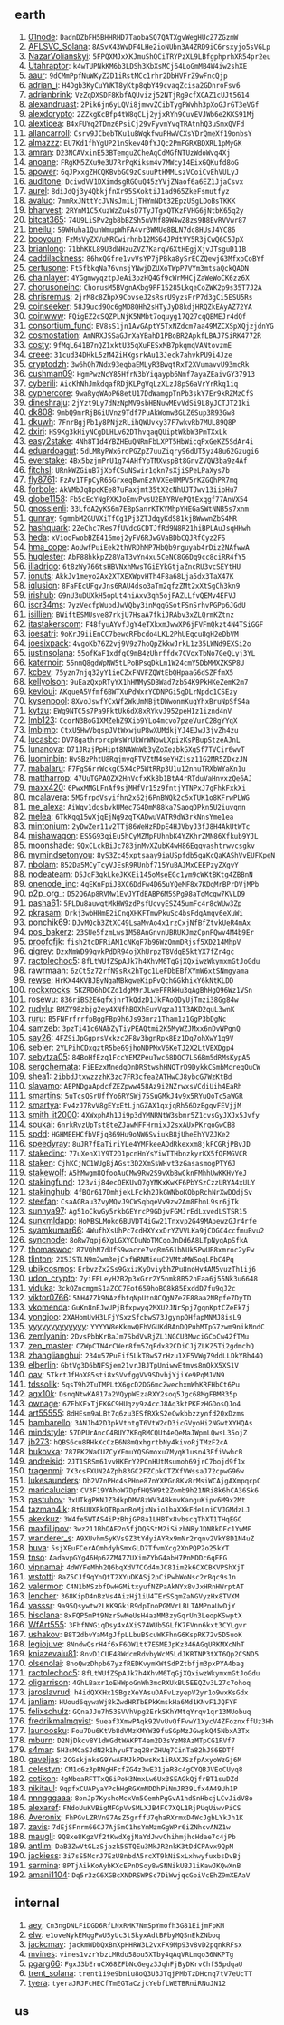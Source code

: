 ## earth
1. [01node](https://keybase.io/01node): `DadnDZbFH5BHHRHD7TaobaSQ7QATXgvWegHUcZ7ZGzmW`
1. [AFLSVC_Solana](https://keybase.io/AFLSVC_Solana): `8ASvX43WvDF4LHe2ioNUbn3A4ZRD9iC6rsxyjo5sVGLp`
1. [NazarVolianskyi](https://keybase.io/NazarVolianskyi): `5FPQXMJxXKJmuShQCiTRYPzXL9LBfgphprhXR54pr2eu`
1. [Utahraptor](https://keybase.io/Utahraptor): `k4wTUPNkKM6b3LDSh3KbXsMCj64LoGmMB4W4iw2shXE`
1. [aaur](https://keybase.io/aaur): `9dCMmPpfNuWKyZ2D1iRstMCc1rhr2DbHVFrZ9wFncQjp`
1. [adrian_i](https://keybase.io/adrian_i): `H4Dgb3KyCuYWKT8yKtp8qbY49cvaqZcisa2GDnroFsv6`
1. [adrianbrink](https://keybase.io/adrianbrink): `VzZqDXSDF8KbfAQUvizj52NTjRg9cfXCAZ1cUJt5614`
1. [alexandruast](https://keybase.io/alexandruast): `2Pik6jn6yLQVi8jmwvZCibTygPWvhh3pXoGJrGT3eVGf`
1. [alexdcrypto](https://keybase.io/alexdcrypto): `2ZZkgKcBfp4tW8qCLj2yjxRYh9CuvEVJWb6e2KKS91Mj`
1. [alexticea](https://keybase.io/alexticea): `B4xFUYq2TDmz6PsiCj29vFyvmYvqTRAtnhQ3uSmxQVFd`
1. [allancarroll](https://keybase.io/allancarroll): `Csrv9JCbebTKu1uBWqkfwuPHwVCXsYDrQmeXf19onbsY`
1. [almazzz](https://keybase.io/almazzz): `EU7Kd1fhYgUP21nSkev4DfYJQc2PmFGRXBDXRL1pMyGK`
1. [amran](https://keybase.io/amran): `D23NCAVxinE53BTemguZCheAqCdMGfNTUzWdoWvq4Xj`
1. [anoane](https://keybase.io/anoane): `FRgKM5ZXu9e3U7RrPqKiksm4v7MWcy14EixGQKufd8oG`
1. [apower](https://keybase.io/apower): `6qJPxxgZHCQKBvbGC9zCsuuPtHMMLszVCoiCvEhVULyJ`
1. [auditone](https://keybase.io/auditone): `DciwdVV1DXimdsgRGQuQ45zYVjZNaof6a6EZ1JjaCsvx`
1. [aurel](https://keybase.io/aurel): `8diJdQj3y4QbkjfnXr95SXoktiJ1ad965ZkeFsmutfyz`
1. [avaluo](https://keybase.io/avaluo): `7mmRxJNttYcJVNsJmiLjTHYmNDt32EpzUSgLDoBsTKKK`
1. [bharvest](https://keybase.io/bharvest): `2RYnM1C5XuzWzZu4sD7TyJTgxQTKzFVHG6jNtbK65q2y`
1. [bitcat365](https://keybase.io/bitcat365): `74U9LiSPv2gb8bBZSh5uVNf89W4wZ8zs9B8EvRVVwr87`
1. [bneiluj](https://keybase.io/bneiluj): `59WHuha1QunWmupWhFA4vr3WMUe8BLN7dc8HUsJ4YC86`
1. [booyoun](https://keybase.io/booyoun): `FzMsVyZXVuMRCwirhnb12MS64JPdtVY5R3jCwQ6C5JpX`
1. [brianlong](https://keybase.io/brianlong): `71bhKKL89U3dNHzuZVZ7KarqV6XtHEgjXjvJTsguD11B`
1. [caddilackness](https://keybase.io/caddilackness): `86hxQGfre1vvVsYP7jPBka8ySrECZQewjG3MfxoCoBYf`
1. [certusone](https://keybase.io/certusone): `Ft5fbkqNa76vnsjYNwjDZUXoTWpP7VYm3mtsaQckQADN`
1. [chainlayer](https://keybase.io/chainlayer): `4YGgmwyqztpJeAi3pzHQ4Gf9cWrMHCjZaWeWoCK6zz6X`
1. [chorusoneinc](https://keybase.io/chorusoneinc): `ChorusM5BVgnAKbg9PF15285LkqeCoZWK2p9s35T7J2A`
1. [chrisremus](https://keybase.io/chrisremus): `2jrM8c8ZhpX9CovseJ2sRsrU9yzsFrP7d3gCi5ESU5Rs`
1. [coinseeker](https://keybase.io/coinseeker): `58J9ucd9Qc6gMD8QHh2sHTyJyD8kdjHRQZkEAyAZ72YA`
1. [coinwww](https://keybase.io/coinwww): `FQigEZ2cSQZPLNjK5NMbt7oquyg17Q27cqQBMEJr4dQf`
1. [consortium_fund](https://keybase.io/consortium_fund): `BV8sS1jn1AvGAptY5TxNZdcm7aa49MZCXSpXQjzjdnYG`
1. [cosmostation](https://keybase.io/cosmostation): `AmNRXJSSaGJrXaYBahD1PBoBR2ApkfLBAJ7SiRK4772R`
1. [costy](https://keybase.io/costy): `9fMqL641B7nQZ1xktU35qXuFESxMB7pkqmqVANtovzmE`
1. [creee](https://keybase.io/creee): `31cud34DHkL5zM4ZiHXgsrkAu13Jeck7ahvkPU9i4Jze`
1. [cryptodzh](https://keybase.io/cryptodzh): `3w6hQh7Ndx93eqbaEMLyR3BwqtRxT2XVumavvU93mcRk`
1. [cushman09](https://keybase.io/cushman09): `HgmPwzNcY85HfrN3bYiqaypb6Nmf7ayaZEaivGY37913`
1. [cyberili](https://keybase.io/cyberili): `AicKhNhJmkdqafRDjKLPgVqLzXLzJ8pS6aVrYrRkq1iq`
1. [cyphercore](https://keybase.io/cyphercore): `9waRyqWAoP68etU17DdWamgpTnPb3skY7Er9kRZMzCfS`
1. [dineshraju](https://keybase.io/dineshraju): `2jYzt9Ly7dNzNpMV9sbHBNuwMEvVdSi9L8yJCTJT21ki`
1. [dk808](https://keybase.io/dk808): `9mbQ9mrRjBGiUVnz9Tdf7PuAkWomw3GLZ6Sup3R93Gw8`
1. [dkuwh](https://keybase.io/dkuwh): `7FnrBgjPb1y8PNjzRLihQWUvky37F7wkvRb7MUL89Q8P`
1. [dxiri](https://keybase.io/dxiri): `HS9Kg3kHiyNCgDLHLv62DThvqaqQUiptWkbW3PmTXxLk`
1. [easy2stake](https://keybase.io/easy2stake): `4Nh8T1d4YBZHEuQNRmFbLXPT5HbWicqPxGeKZ5SdAr4i`
1. [eduardoagut](https://keybase.io/eduardoagut): `5dLMRyPWx6rdPGZpZ7uuZiqry96dUT5yz48u62Gzugi6`
1. [everstake](https://keybase.io/everstake): `4Bx5bzjmPrU1g74AHfYpTMXvspBt8GnvZVQW3ba9z4Af`
1. [fitchsl](https://keybase.io/fitchsl): `URnkWZGiuB7jXbfCSuNSwir1qkn7sXjiSPeLPaXys7b`
1. [fly8761](https://keybase.io/fly8761): `FzAv1TFpCyR65GrxeqBwnEzNVXEeUMPV5rKZGQhPR7mq`
1. [forbole](https://keybase.io/forbole): `AkVMbJq8pqKEe87uFaxjmt35tX2cNhUJTJwv13iioHu7`
1. [globe1158](https://keybase.io/globe1158): `Fb5cEcYNgPXKJoEmvPvsU2ENYRVePQtExqgf77AnVX54`
1. [gnossienli](https://keybase.io/gnossienli): `33LfdA2yKS6m7E8pSanrKTKYMhpYHEGaSWtNNB5s7xnm`
1. [gunray](https://keybase.io/gunray): `9gmnbM2GUVXiTfCg1Pj3ZTJdqyKdS81kjBWwwnZbS4MR`
1. [hashquark](https://keybase.io/hashquark): `2ZeChc7Res7fUVdcGCDTJfRd9N8R21hiBPLAuJsqHHwh`
1. [heda](https://keybase.io/heda): `xViooFwobBZE416moj2yFV6RJwGVaBDbCQJRfCyz2FS`
1. [hma_cope](https://keybase.io/hma_cope): `AoUwfPuiEek2thVRDhMP7HbQb9rguyab4rDiz2NAfwwA`
1. [huglester](https://keybase.io/huglester): `AbF88hkkpZ28VaT3vYn4xu5CeNC8G6Dq9cc8ciRR4fY5`
1. [iliadrigo](https://keybase.io/iliadrigo): `6t8zWy766tsHBVNxhMwsTGiEYkGtjaZncRU3vcSEYtHU`
1. [ionuts](https://keybase.io/ionuts): `AkkJv1meyo2Ax2XTXEXWpvHTh4F8a68Lja5dx3TaX47K`
1. [iqlusion](https://keybase.io/iqlusion): `8FaFEcUFgvJns6RAU4dso3aTm2qfzZMt2xXtSgCh3kn9`
1. [irishub](https://keybase.io/irishub): `G9nU3uDUXkH5opUt4niAxv3qh5ojFAZLLfvQEMv4EFVJ`
1. [iscr34ms](https://keybase.io/iscr34ms): `7yzVecfpWupdJwVQby3inMggGSotFSnSrhvPGPp6JGdU`
1. [isillien](https://keybase.io/isillien): `BWiftESMUsve87rkjU7HsaA7fkiJRAbv3xZLQrmKZtnz`
1. [itastakerscom](https://keybase.io/itastakerscom): `F48fyuAYvfJgY4eTXkxmJwwXP6jFVFmQkzt4N4TSiGGF`
1. [joesatri](https://keybase.io/joesatri): `9oKrJ9iiEnCC7bewcRFbcdo4LKL2PhUEqcu8gH2eDbVM`
1. [joesixpack](https://keybase.io/joesixpack): `4vgoKb76Z2vj9V9z7hoQpZkkwJrkL1z35LWNd9EXSi2o`
1. [justinsolana](https://keybase.io/justinsolana): `55ofKaF1xdfgC9mB4zUhrffdx7CVoxTbNo7GeQLyj3YL`
1. [katernoir](https://keybase.io/katernoir): `55nmQ8gdWpNW5tLPoBPsqDkLm1W24cmY5DbMMXZKSP8U`
1. [kcbev](https://keybase.io/kcbev): `75yzn7njq32yY1ieCZxFNVFZQWtEbQHpaaG6dSZFfmX5`
1. [kellyolson](https://keybase.io/kellyolson): `9uEazQxpRTyYX1hHMMySDBWad7zb54K9PkHKeZemK2m7`
1. [kevloui](https://keybase.io/kevloui): `AKqueA5Vfmf6BWTXuPdWxrYCDNPGi5gDLrNpdc1CSEzy`
1. [kysenpool](https://keybase.io/kysenpool): `8XvoJswfYCxWf2WkUmNBjtDWwonmKugYhxBruNpSfS4a`
1. [kytzu](https://keybase.io/kytzu): `EWg9NTC5s7Pa9FktUk6dX8xRYkvJ952peH1z1iznd4nV`
1. [lmb123](https://keybase.io/lmb123): `CcorN3BoG1XMZehZ9Xib9YLo4mcvo7pzeVurC28gYYqX`
1. [lmblmb](https://keybase.io/lmblmb): `CtxU5HwVbgspJVtWxwjuP8wXUMdkjYJ4EJwJ3jvZh4zu`
1. [lucasbc](https://keybase.io/lucasbc): `DV78gathrorcpWsWrUkWrWNowLXpizKsPBupStzeAJnL`
1. [lunanova](https://keybase.io/lunanova): `D71JRzjPpHipt8NAWnWb3yZoXezbkGXqSf7TVCir6wvT`
1. [luominbin](https://keybase.io/luominbin): `HvSBzPhtU8RqjmyqFTVZtM4seYHZisz11G2MR5ZDxzJN`
1. [mabalaru](https://keybase.io/mabalaru): `F7FgS6rrWckgC5X4cP5WtRRp3U1u12nnuTRXbWYaKn1u`
1. [mattharrop](https://keybase.io/mattharrop): `47UuTGPAQZX2HnVcfxKk8b1BtA4rRTduVaHnvxzQe6AJ`
1. [maxx420](https://keybase.io/maxx420): `6PwxMMGLFnAf9sjMHfVr15z9fntjYTNPxJ7gFhkFxkXi`
1. [mcalavera](https://keybase.io/mcalavera): `5MGfrpdVsyifhn2x62j6PnBWQk2c5xTUK1o8KFrwPLWG`
1. [me_alexa](https://keybase.io/me_alexa): `AiWqv1dqsbvkUMec7G4DmM88ka7SaoqDPkn5U2iuvqnn`
1. [melea](https://keybase.io/melea): `6TkKqq15wXjqEjNg9zqTKADwuVATR9dW3rkNnsYme1ea`
1. [mintonium](https://keybase.io/mintonium): `2yDwZer11v2TTj86WeHzRDpE4HJVbyJ3fJ8H4AkUtWTc`
1. [mishawagon](https://keybase.io/mishawagon): `ES5G93qiEu5hCyMZMpFUhnbK4YZKhrZMN86Xfkub9YJL`
1. [moonshade](https://keybase.io/moonshade): `9QxCLckBiJc783jnMvXZubK4wH86Eqqvashtrwvcsgkv`
1. [mymindsetonyou](https://keybase.io/mymindsetonyou): `8yS3Zc45xptsaay9iaUSpfdb5gaKcQaKAShVvEUFKpeN`
1. [nbolam](https://keybase.io/nbolam): `B52Da5MCyTcyVJEsR9RUnbf715YuBAJMxCEEPzyZXgvY`
1. [nodeateam](https://keybase.io/nodeateam): `D5JqF3qkLkeJKKEi145oMseEGc1ym9cWKtBKtg4ZBBnN`
1. [onenode_inc](https://keybase.io/onenode_inc): `4gEKnFpiJ8XC6DdFw4D65uYQeMF8x7KDqMrBPrDVjMPb`
1. [p2p_org_](https://keybase.io/p2p_org_): `D52Q6Ap8RVMw1EvJYTdEABP6M5SPg98aToMcqw7KVLD9`
1. [pasha61](https://keybase.io/pasha61): `5PLDu8auwqtMkHW9zdPsfUcvyESZ45umFc4r8cWUw3Zp`
1. [pkrasam](https://keybase.io/pkrasam): `Drkj3wbHHmE2iCnqXHKFTmwPkuSc4bsFdgAmqv6eXuWi`
1. [ponchik69](https://keybase.io/ponchik69): `DJvMQcb3ZtXC49LsaMvAo4x1rzCxjNfBfZtvkUeR4mAx`
1. [pos_bakerz](https://keybase.io/pos_bakerz): `23SUe5fzmLws1M58AnGnvnUBRUKJmzCpnFQwv4M4b9Er`
1. [proofofjk](https://keybase.io/proofofjk): `fish2tcDFRiAM1cNKqF7b96WzQmmDRjsf5XD214MhpV`
1. [qigrey](https://keybase.io/qigrey): `DzxNmWD99qvkPdDR94ojXhUrpzT8VdqB5ktYX7fZr4gc`
1. [ractolechoc5](https://keybase.io/ractolechoc5): `8fLtWUfZSpAJk7h4XhvM6TqGjXQxiwzWkymxmGtJoGdu`
1. [rawrmaan](https://keybase.io/rawrmaan): `6zCt5z72rfN9sRk2hTgc1LeFDbEBfXYmW6xtSNmgyama`
1. [rewse](https://keybase.io/rewse): `HrKX44KVBJByNgaMBkgweKipFvQchGGkhixY6kNtKLDD`
1. [rockxrocks](https://keybase.io/rockxrocks): `5KZRD6hDCZd1dgM9rJLweFFRkHu3qAgBhHgQ96Wz1VSn`
1. [rosewu](https://keybase.io/rosewu): `836riBS2E6qfxjnrTkQdzD1JkFAoQDyUjTmzi38Gg84w`
1. [rudylu](https://keybase.io/rudylu): `BMZY98zbjg2ey4XNfhBQXhEuvVqzaJ1T3AKD2quL3wnK`
1. [ruru](https://keybase.io/ruru): `B5FNFrfrrfpBggFBp9h6Js93mrz1Tham1z1GgP3bDgNc`
1. [samzeb](https://keybase.io/samzeb): `3pzTi41c6NAbZyTiyPEAQtmi2K5MyWZJMxx6nDvWPgnQ`
1. [say26](https://keybase.io/say26): `4FZSiJpGgprsVxkzc2F8v3bgnRpk8Ez1Dq7ohXwY1q9V`
1. [sebler](https://keybase.io/sebler): `2YLPihCDxqztR5be69jhoNDPMxV6KeTJ2X2LtVBXDgp4`
1. [sebytza05](https://keybase.io/sebytza05): `84BoHfEzq1FccYEMZPeuTwc68DQC7LS6Bm5dRMsKypA5`
1. [sergchernata](https://keybase.io/sergchernata): `FiEEzxMnedqDnDRStwshHNQTrD9DykkCSmbMcreqQuCW`
1. [shea1](https://keybase.io/shea1): `2ibbdJtxwzzzhK3zc7FR3cfea2ATHwCJ8ybcG7WzKtBd`
1. [slavamo](https://keybase.io/slavamo): `AEPNDgaApdcfZEZpww458Az9i2NZrwxsVCdiUih4EaRh`
1. [smartins](https://keybase.io/smartins): `5uTcsQSrUffYo6RYSWj75SuGMkJ4v9x5RYuQoTc5aWGR`
1. [smartya](https://keybase.io/smartya): `Fv4zJ7RvV8gEYxEtLjnGZAX1qxjqRh56DzBgqvFEVjjM`
1. [smith_it2000](https://keybase.io/smith_it2000): `4XWxphAh1Ji9p3dYMNRNtW3sbmr5Z1cvsGyJXJx5Jvfy`
1. [soukai](https://keybase.io/soukai): `6nrkRvzUpTst8teZJawMFFHrmixJ2sxAUxPKrqoGwCB8`
1. [spdd](https://keybase.io/spdd): `HGHMEEHCfbVFjqB69Hu9oNW6SviukB8jUheEhYVZJKe2`
1. [speedyray](https://keybase.io/speedyray): `8uJR7fEaTiriYLe4YMFkeeADdRkexxm8jkFCGRjPBvJD`
1. [stakedinc](https://keybase.io/stakedinc): `77uXenX1Y9T2D1pcnHnYsYiwTTHbnzkyrKX5fQFMGVCR`
1. [staken](https://keybase.io/staken): `CjhKCjNC1WUgBjAGst3D2XmSsWHvt3zGasasmogPTY6J`
1. [stakewolf](https://keybase.io/stakewolf): `A5hMwgm8QfooAuCMw9Rw2S9vXbBwCknFMhhUwKKHvYeJ`
1. [stakingfund](https://keybase.io/stakingfund): `123vij84ecQEKUvQ7gYMKxKwKF6PbYSzCzzURYA4xULY`
1. [stakinghub](https://keybase.io/stakinghub): `4fBQr617DmhjekLFckh2JkGWNboKQbpRchNrXwDQdjSv`
1. [steefan](https://keybase.io/steefan): `CsaAGRau3ZvyMQvJ9CWSqbqeVv9zw2Am8FhnL9sr6jTk`
1. [sunnya97](https://keybase.io/sunnya97): `Ag51oCkwGy5rkbGEYrcP9GDjvFGMJrEdLxvedLSTSR15`
1. [sunxmldapp](https://keybase.io/sunxmldapp): `HoMBSLMokd6BUVDT4iGw21Tnxvp2G49MApewzGJr4rfe`
1. [syamkumar66](https://keybase.io/syamkumar66): `4WufhXsUhPc7cdHXYxxDrYZVVLKa9jCDGC4ccfmuBvu2`
1. [syncnode](https://keybase.io/syncnode): `8oRw7qpj6XgLGXYCDuNoTMCqoJnDd6A8LTpNyqApSfkA`
1. [thomaswoo](https://keybase.io/thomaswoo): `87VQhN7dUfS9wacre7vqRm561bNUk5PwUB8xmroc2yEw`
1. [tlinton](https://keybase.io/tlinton): `2X5JSTLN9m2wm3ejCxfWRNMieuC2VMtaMWSoqLPbC4Pq`
1. [ubikcosmos](https://keybase.io/ubikcosmos): `ErbvzZx2Ss9GxizKyDviybhZPu8noHv4AM5vuzTh1ij6`
1. [udon_crypto](https://keybase.io/udon_crypto): `7yiFPLeyH2B2p3xGrr2Y5nmk8B52nEaa6j55Nk3u6648`
1. [viduka](https://keybase.io/viduka): `3ckQZncmgmS1aZCC7Eot659hoBQ8k85ExddD7fu9qJ2c`
1. [viktor0766](https://keybase.io/viktor0766): `5NH47Zk9NAzfbtqNpUtn8CQgNZeZE88aa2NRpfe7DyTD`
1. [vkomenda](https://keybase.io/vkomenda): `GuKn8nEJwUPjBfxpwyq2MXU2JNrSpj7gqnKptCZeEk7j`
1. [yongjoo](https://keybase.io/yongjoo): `2XAHomUvH3LFjYSxzSfcbwS73JgynpQHfapMNMJ8isL9`
1. [yyyyyyyyyyyyy](https://keybase.io/yyyyyyyyyyyyy): `YYYYW8eKkmwQFhVGUKdBAnDQPuhMTpG7zwm9nikNndC`
1. [zemlyanin](https://keybase.io/zemlyanin): `2DvsPbbKrBaJm7SbdVvRjZL1NGCU3MwciGCoCw42fTMu`
1. [zen_master](https://keybase.io/zen_master): `CZWpCTN4rCWer8fm5ZqFdx82CDiCJjZLKZ5Ti2gdmchQ`
1. [zhanglianghui](https://keybase.io/zhanglianghui): `234u57PuEif5LkTBwS7rHzu1XF5VWg79ddLLDkYBh44Q`
1. [elberlin](https://keybase.io/elberlin): `GbtVg3D6bNFSjem21vrJBJTpUniwwEtmvs8mQkX5XS1V`
1. [oav](https://keybase.io/oav): `5TkrtJfHoX85sti8xSVvfggVV9SDvhjYjiXe9PqMJVN9`
1. [tdssollk](https://keybase.io/tdssollk): `5qsT9h2TuTMPLtX6gcD2DG6mcZwechxmWhKRFHbCt6Pu`
1. [agx10k](https://keybase.io/agx10k): `DsnqNtwKA817a2VQypWEzaRXY2soq5Jgc68MgFBMR35p`
1. [ownage](https://keybase.io/ownage): `6ZEbKFxTjEKGC9HUqzy9z4ccJ8Aq3ktPKEzHGDosQJo4`
1. [art55555](https://keybase.io/art55555): `8dHEsm9aLBt7q6zu3ESfRXkS2eCwkbbzzynfd2QxDzms`
1. [bambarello](https://keybase.io/bambarello): `3ANJb42D3pkVtntgT6VtW2cD3icGVyoHi2NGwtXYHQAs`
1. [mindstyle](https://keybase.io/mindstyle): `57DPUrAncC4BUY7KBqRMCQUt4eQeMaJWpmLQwsL35ojZ`
1. [jb273](https://keybase.io/jb273): `hQBS6cu8RHkXcCzE6N8mQxhgrtbNy4kivoRjTMzF2cA`
1. [bukovka](https://keybase.io/bukovka): `787PK2WaCUZCyYEmuYQSGmoxu7MyqK1usn43FfiVwhcB`
1. [andreisid](https://keybase.io/andreisid): `2JT1SRSm61vvHKErY2PCnHUtMsumoh69jrC7bojd9f1x`
1. [tragenmi](https://keybase.io/tragenmi): `7X3csFXUN2AZph83GC2FZCpkCTZXfVWssaJ72cpwG96w`
1. [lukesaunders](https://keybase.io/lukesaunders): `Db2V7nPHc4sPHne87nYXPGn8Kv8rMsiWCAjgAXmpqcpC`
1. [maricalucian](https://keybase.io/maricalucian): `CV3F19YAhoW7DpfHQ5W9t2Zomb9h21NRi8k6hCA36Sk6`
1. [pastuhov](https://keybase.io/pastuhov): `3xUTkgPKNJZ3dkpDMV8zWV34BkmvKanguKipv6M9x2Mt`
1. [tazman4ik](https://keybase.io/tazman4ik): `8t6UUXRkQTBpanRoMjxNxio1baXXkEdeLniCVJGMdzLJ`
1. [akexkuz](https://keybase.io/akexkuz): `3W4fe5WTAS4iPzBhjGP8a1LHBTx8vbscqThXT1THqEGC`
1. [maxfillipov](https://keybase.io/maxfillipov): `3wz211BhQAE2n5fjDQSStM2iSizhNRyJDNRkDEc1YwMF`
1. [wanderer_s](https://keybase.io/wanderer_s): `A9XUvhm5yKVs9Z3tYdyiAYRx9mNr2rqnv2VkY8D1N4uZ`
1. [huva](https://keybase.io/huva): `5sjXEuFCerACmhdyhSmxGLD7TfvmXcg2XnPQP2o25kYT`
1. [tnso](https://keybase.io/tnso): `AadavpGYg46Hp6ZZM47ZUXimZYbG4abH7PnMDDc6qEEG`
1. [vipnamai](https://keybase.io/vipnamai): `4dWYFeMhh2Q6bqXdV7CCd4mJC81im2k6CXCBKVPShXjT`
1. [wstotti](https://keybase.io/wstotti): `8aZ5CJf9qYnQtT2XYuDKASj2pCiPwhWoNsc2rBqc9s1n`
1. [valermor](https://keybase.io/valermor): `C4N1bMSzbfDwHGMitxyufNZPaAkNYx8vJxHRnHWrptAT`
1. [lencher](https://keybase.io/lencher): `368KipD4nBzVs4AizHj1iU4TErSSqmZaNGVyzHx8TVXM`
1. [vasssr](https://keybase.io/vasssr): `9a95Qsywtw2LKK9GkiR9dpTnoPGMVrLBLTAMPnaUwDjY`
1. [hisolana](https://keybase.io/hisolana): `8xFQP5mPt9Nzr5wMeUsH4azMM3zyGqrUn3LeopKSwptX`
1. [WfArt555](https://keybase.io/WfArt555): `3FhfNWGiqDsy4xAXiS74WUb5GLfK7FVnn6kxt3CYLgvr`
1. [ushakov](https://keybase.io/ushakov): `B8T2dbvYaM4gJfpLLbuBScuWKFhnG6KspRK72v5D5uoK`
1. [legiojuve](https://keybase.io/legiojuve): `8NndwQsrH4f6xF6DW1tt7ESMEJpKz346AGqURKMXcNhT`
1. [kniazevaiu81](https://keybase.io/kniazevaiu81): `8nvD1CUE48WdcmRdvbyWcM5LdJKRTNP3tXT6Qp2CSND5`
1. [olsenolai](https://keybase.io/olsenolai): `8noQwzDhpb67yzfREDKvymKWtSdPZtbfjm3pxPYA4bag`
1. [ractolechoc5](https://keybase.io/ractolechoc5): `8fLtWUfZSpAJk7h4XhvM6TqGjXQxiwzWkymxmGtJoGdu`
1. [oligarrison](https://keybase.io/oligarrison): `4GhLBaxr1oEHWpoGnWh3mcRXUkBU5EEQZv3L27c7ohoq`
1. [jaroslavrud](https://keybase.io/jaroslavrud): `h4idQXKHx1SBgzXeYAsuDAFvLzyepV2yr1o9wxKsGdx`
1. [janliam](https://keybase.io/janliam): `HUoud6qywaWj8kZwdHRTbEPkKmskHa6Md1KNvF1JQFYF`
1. [felixschulz](https://keybase.io/felixschulz): `GQnaJJu7h53SVVhVpg2ErkSKhYMtqYrqv1qr13MUobuq`
1. [fredrikmalmqvist](https://keybase.io/fredrikmalmqvist): `5ueaf3XmwPAqk92VvUvQfFvwY1XycV4ZFoznxffUz3Hh`
1. [launoosku](https://keybase.io/launoosku): `Fou7Du6KtVb8dVMzKMYW39fuSGpMzJGwpkQ45NbxA3Tx`
1. [mburn](https://keybase.io/mburn): `D2NjDkcv8Y1dWGdtWAKPT4em2D3sYzM8AzMTpCG1RVf7`
1. [s4mar](https://keybase.io/s4mar): `5H3sMCaSJdN2k1hyuFTzq2BrZHUq7CinTa82hJS6EDTf`
1. [gaveljas](https://keybase.io/gaveljas): `2CGskjnksG9YwAFMJkPDwsKx1iRAXJSzfpAxyoWzGj6M`
1. [celestyn](https://keybase.io/celestyn): `CM1c6z3pRNgHFcfZG4z3wE31jaR8c4gCYQBJVEoCUyq8`
1. [cotikon](https://keybase.io/cotikon): `4gMboaRFTTxQ6iPoH3NmxLw6Ux3SEAGkQjfrBT1suDZd`
1. [nikitaul](https://keybase.io/nikitaul): `9qpfxCUAPyaYPchHgRGXmNDDhPiNmJR39Lfx4A49Uh1P`
1. [nnngggaaa](https://keybase.io/nnngggaaa): `8onJp7KyshoMcxVm5CemhPgGvA1hdSnHbcjLCvJidV8o`
1. [alexaref](https://keybase.io/alexaref): `FNdoUuKVBigMFGpVvSMLXJB4FC7XQL1RjPUqUiwvPiCS`
1. [Averonix](https://keybase.io/Averonix): `FhPGvLZRVn97AsZ5grffU7qhaRXrmxD4WcJgbLYkJh1K`
1. [zavis](https://keybase.io/zavis): `7dEjSFnrm66CJ7Aj5mC1hsYmMzmGgWPr6iZNhcvANZ1w`
1. [maugli](https://keybase.io/maugli): `9Q8xe8KgzVf2tKwdXgjNaYdJwvChihmjhcHdae7c4jPb`
1. [antlim](https://keybase.io/antlim): `DaB3ZwVtGLzSjazk5STQEu3MkJR2nkK3tDdCPAvx9QpM`
1. [jackiess](https://keybase.io/jackiess): `3i7sS5McrJ7EzU8nbdA5rcXT9kNiSxLxhwyfuxbsDvBj`
1. [sarmina](https://keybase.io/sarmina): `8PTjAikKoAybKXcEPnDSoy8wSNNikUBJ1iKawJKQwXnB`
1. [amani1104](https://keybase.io/amani1104): `Dq5r3zG6XGBcXNDRSWPSc7DiWwjqcGoiVcEhZ9mXEAaV`
## internal
1. [aey](https://keybase.io/aey): `Cn3ngDNLFiDGD6RfLNxRMK7NmSpYmofh3G81EijmFpKM`
1. [elw](https://keybase.io/elw): `e1oveNykEMqgPwU5yUc3tSkyxAdtBPbyMQSnEkZNboq`
1. [jackcmay](https://keybase.io/jackcmay): `jackmWDbQxBnXpHHRW3L2vxFX9Mp93v8vD2pqnkRFsx`
1. [mvines](https://keybase.io/mvines): `vines1vzrYbzLMRdu58ou5XTby4qAqVRLmqo36NKPTg`
1. [pgarg66](https://keybase.io/pgarg66): `FgxJ3bEruCX68ZFbNcGegz3JqhFjByDKrvChfS5pdqaU`
1. [trent_solana](https://keybase.io/trent_solana): `trent1i9e9bniu8oQ3U3JTqjPMbTzDHcnq7tV7eUcTT`
1. [tyera](https://keybase.io/tyera): `tyeraJRJFcHECfTmEGTaCzjcYebfLWETBRniRNuJN12`
## us
